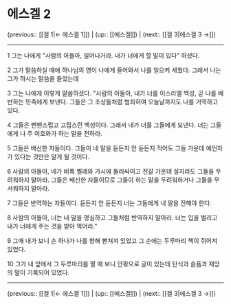 # 에스겔 2

(previous:: [[겔 1|← 에스겔 1]]) | (up:: [[에스겔]]) | (next:: [[겔 3|에스겔 3 →]])

***




1 
그는 나에게 "사람의 아들아, 일어나거라. 내가 너에게 할 말이 있다" 하셨다. 



2 
그가 말씀하실 때에 하나님의 영이 나에게 들어와서 나를 일으켜 세웠다. 그래서 나는 그가 하시는 말씀을 들었는데 



3 
그는 나에게 이렇게 말씀하셨다. "사람의 아들아, 내가 너를 이스라엘 백성, 곧 나를 배반하는 민족에게 보낸다. 그들은 그 조상들처럼 범죄하여 오늘날까지도 나를 거역하고 있다. 



4 
그들은 뻔뻔스럽고 고집스런 백성이다. 그래서 내가 너를 그들에게 보낸다. 너는 그들에게 나 주 여호와가 하는 말을 전하라. 



5 
그들은 배신한 자들이다. 그들이 네 말을 듣든지 안 듣든지 적어도 그들 가운데 예언자가 있다는 것만은 알게 될 것이다. 



6 
사람의 아들아, 네가 비록 찔레와 가시에 둘러싸이고 전갈 가운데 살지라도 그들을 두려워하지 말아라. 그들은 배신한 자들이므로 그들이 하는 말을 두려워하거나 그들을 무서워하지 말아라. 



7 
그들은 반역하는 자들이다. 듣든지 안 듣든지 너는 그들에게 내 말을 전해야 한다. 



8 
사람의 아들아, 너는 내 말을 명심하고 그들처럼 반역하지 말아라. 너는 입을 벌리고 내가 너에게 주는 것을 받아 먹어라." 



9 
그때 내가 보니 손 하나가 나를 향해 뻗쳐져 있었고 그 손에는 두루마리 책이 쥐어져 있었다. 



10 
그가 내 앞에서 그 두루마리를 펼 때 보니 안팎으로 글이 있는데 탄식과 슬픔과 재앙의 말이 기록되어 있었다.

***

(previous:: [[겔 1|← 에스겔 1]]) | (up:: [[에스겔]]) | (next:: [[겔 3|에스겔 3 →]])
